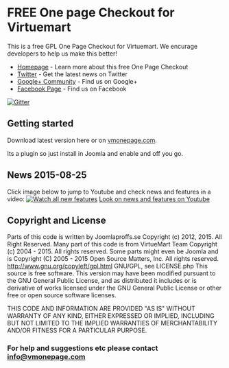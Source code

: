 # FREE One page Checkout for Virtuemart

This is a free GPL One Page Checkout for Virtuemart. We encurage developers to help us make this better! 

* [Homepage](http://vmonepage.com) - Learn more about this free One Page Checkout
* [Twitter](https://twitter.com/vmonepage) - Get the latest news on Twitter
* [Google+ Community](https://plus.google.com/+VmonepageFree/) - Find us on Google+
* [Facebook Page](https://www.facebook.com/vmonepage) - Find us on Facebook

[![Gitter](https://badges.gitter.im/Join%20Chat.svg)](https://gitter.im/joomlaproffs/vmonepage)

## Getting started

Download latest version here or on [vmonepage.com](http://vmonepage). 

Its a plugin so just install in Joomla and enable and off you go. 

## News 2015-08-25
Click image below to jump to Youtube and check news and features in a video:
[![Watch all new features](http://img.youtube.com/vi/bh2JKvxBI60/0.jpg)](http://www.youtube.com/watch?v=bh2JKvxBI60)
[Look on news and features on Youtube](https://www.youtube.com/watch?v=bh2JKvxBI60)

## Copyright and License

Parts of this code is written by Joomlaproffs.se Copyright (c) 2012, 2015. All Right Reserved.
Many part of this code is from VirtueMart Team Copyright (c) 2004 - 2015. All rights reserved.
Some parts might even be Joomla and is Copyright (C) 2005 - 2015 Open Source Matters, Inc. All rights reserved. 
http://www.gnu.org/copyleft/gpl.html GNU/GPL, see LICENSE.php
This source is free software. This version may have been modified pursuant to the GNU General Public License, and as distributed it includes or is derivative of works licensed under the GNU General Public License or other free or open source software licenses.

THIS CODE AND INFORMATION ARE PROVIDED "AS IS" WITHOUT WARRANTY OF ANY KIND, EITHER EXPRESSED OR IMPLIED, INCLUDING BUT NOT LIMITED TO THE IMPLIED WARRANTIES OF MERCHANTABILITY AND/OR FITNESS FOR A PARTICULAR PURPOSE.

### For help and suggestions etc please contact info@vmonepage.com
